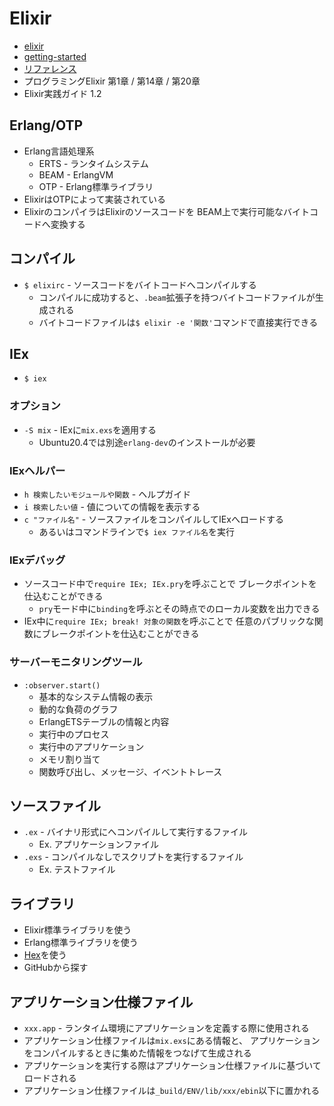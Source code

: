 # Elixir
- [elixir](https://elixir-lang.jp/)
- [getting-started](https://elixir-lang.jp/getting-started/introduction.html)
- [リファレンス](https://hexdocs.pm/elixir)
- プログラミングElixir 第1章 / 第14章 / 第20章
- Elixir実践ガイド 1.2

## Erlang/OTP
- Erlang言語処理系
  - ERTS - ランタイムシステム
  - BEAM - ErlangVM
  - OTP - Erlang標準ライブラリ
- ElixirはOTPによって実装されている
- ElixirのコンパイラはElixirのソースコードを
  BEAM上で実行可能なバイトコードへ変換する

## コンパイル
- `$ elixirc` - ソースコードをバイトコードへコンパイルする
  - コンパイルに成功すると、`.beam`拡張子を持つバイトコードファイルが生成される
  - バイトコードファイルは`$ elixir -e '関数'`コマンドで直接実行できる

## IEx
- `$ iex`

### オプション
- `-S mix` - IExに`mix.exs`を適用する
  - Ubuntu20.4では別途`erlang-dev`のインストールが必要

### IExヘルパー
- `h 検索したいモジュールや関数` - ヘルプガイド
- `i 検索したい値` - 値についての情報を表示する
- `c "ファイル名"` - ソースファイルをコンパイルしてIExへロードする
  - あるいはコマンドラインで`$ iex ファイル名`を実行

### IExデバッグ
- ソースコード中で`require IEx; IEx.pry`を呼ぶことで
  ブレークポイントを仕込むことができる
  - `pry`モード中に`binding`を呼ぶとその時点でのローカル変数を出力できる
- IEx中に`require IEx; break! 対象の関数`を呼ぶことで
  任意のパブリックな関数にブレークポイントを仕込むことができる

### サーバーモニタリングツール
- `:observer.start()`
  - 基本的なシステム情報の表示
  - 動的な負荷のグラフ
  - ErlangETSテーブルの情報と内容
  - 実行中のプロセス
  - 実行中のアプリケーション
  - メモリ割り当て
  - 関数呼び出し、メッセージ、イベントトレース

## ソースファイル
- `.ex` - バイナリ形式にへコンパイルして実行するファイル
  - Ex. アプリケーションファイル
- `.exs` - コンパイルなしでスクリプトを実行するファイル
  - Ex. テストファイル

## ライブラリ
- Elixir標準ライブラリを使う
- Erlang標準ライブラリを使う
- [Hex](https://hex.pm/)を使う
- GitHubから探す

## アプリケーション仕様ファイル
- `xxx.app` - ランタイム環境にアプリケーションを定義する際に使用される
- アプリケーション仕様ファイルは`mix.exs`にある情報と、
  アプリケーションをコンパイルするときに集めた情報をつなげて生成される
- アプリケーションを実行する際はアプリケーション仕様ファイルに基づいてロードされる
- アプリケーション仕様ファイルは`_build/ENV/lib/xxx/ebin`以下に置かれる
